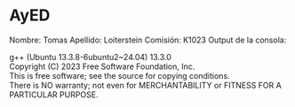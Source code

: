 # AyED
Nombre: Tomas
Apellido: Loiterstein
Comisión: K1023
Output de la consola: 

g++ (Ubuntu 13.3.8-6ubuntu2~24.04) 13.3.0  
Copyright (C) 2023 Free Software Foundation, Inc.  
This is free software; see the source for copying conditions.  
There is NO warranty; not even for MERCHANTABILITY or FITNESS FOR A PARTICULAR PURPOSE.

